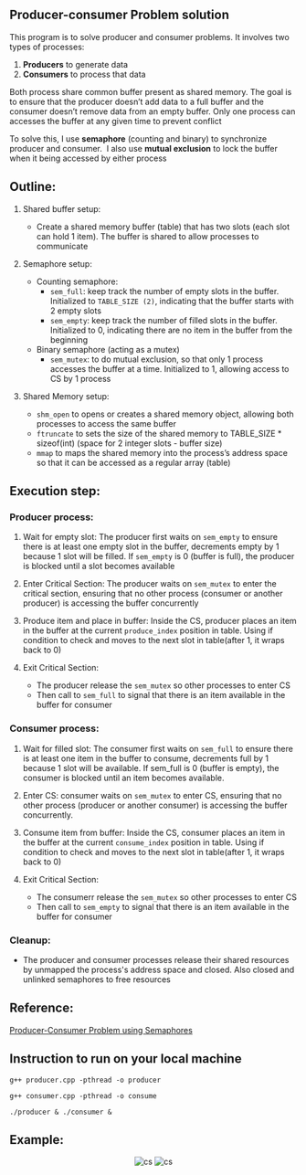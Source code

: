 ## Producer-consumer Problem solution

This program is to solve producer and consumer problems. It involves two types of processes: 

1. **Producers** to generate data
2. **Consumers** to process that data

Both process share common buffer present as shared memory. The goal is to ensure that the producer doesn’t add data to a full buffer and the consumer doesn’t remove data from an empty buffer. Only one process can accesses the buffer at any given time to prevent conflict

To solve this, I use **semaphore** (counting and binary) to synchronize producer and consumer.  I also use **mutual exclusion** to lock the buffer when it being accessed by either process

## Outline:
1. Shared buffer setup:
    - Create a shared memory buffer (table) that has two slots (each slot can hold 1 item). The buffer is shared to allow processes to communicate

2. Semaphore setup:
    - Counting semaphore:
        * `sem_full`: keep track the number of empty slots in the buffer. Initialized to `TABLE_SIZE (2)`, indicating that the buffer starts with 2 empty slots
        * `sem_empty`: keep track the number of filled slots in the buffer. Initialized to 0, indicating there are no item in the buffer from the beginning
    - Binary semaphore (acting as a mutex)
        * `sem_mutex`: to do mutual exclusion, so that only 1 process accesses the buffer at a time. Initialized to 1, allowing access to CS by 1 process

3. Shared Memory setup: 
    - `shm_open` to opens or creates a shared memory object, allowing both processes to access the same buffer
    - `ftruncate` to sets the size of the shared memory to TABLE_SIZE * sizeof(int) (space for 2 integer slots - buffer size)
    - `mmap` to maps the shared memory into the process’s address space so that it can be accessed as a regular array (table)

## Execution step:

### Producer process:
1. Wait for empty slot: The producer first waits on `sem_empty` to ensure there is at least one empty slot in the buffer, decrements empty by 1 because 1 slot will be filled. If `sem_empty` is 0 (buffer is full), the producer is blocked until a slot becomes available

2. Enter Critical Section: The producer waits on `sem_mutex` to enter the critical section, ensuring that no other process (consumer or another producer) is accessing the buffer concurrently

3. Produce item and place in buffer: Inside the CS, producer places an item in the buffer at the current `produce_index` position in table. Using if condition to check and moves to the next slot in table(after 1, it wraps back to 0)

4. Exit Critical Section:
    - The producer release the `sem_mutex` so other processes to enter CS
    - Then call to `sem_full` to signal
     that there is an item available in the buffer for consumer

### Consumer process:
1. Wait for filled slot: The consumer first waits on `sem_full` to ensure there is at least one item in the buffer to consume, decrements full by 1 because 1 slot will be available. If sem_full is 0 (buffer is empty), the consumer is blocked until an item becomes available.

2. Enter CS: consumer waits on `sem_mutex` to enter CS, ensuring that no other process (producer or another consumer) is accessing the buffer concurrently.

3. Consume item from buffer: Inside the CS, consumer places an item in the buffer at the current `consume_index` position in table. Using if condition to check and moves to the next slot in table(after 1, it wraps back to 0)

4. Exit Critical Section:
    - The consumerr release the `sem_mutex` so other processes to enter CS
    - Then call to `sem_empty` to signal that there is an item available in the buffer for consumer

### Cleanup: 
- The producer and consumer processes release their shared resources by unmapped the process's address space and closed. Also closed and unlinked semaphores to free resources

## Reference:  

[Producer-Consumer Problem using Semaphores][producer-consumer-problem-using-semaphores]

[producer-consumer-problem-using-semaphores]: https://www.geeksforgeeks.org/producer-consumer-problem-using-semaphores-set-1/

## Instruction to run on your local machine
`g++ producer.cpp -pthread -o producer`

`g++ consumer.cpp -pthread -o consume`

`./producer & ./consumer &`

## Example:
<div align=center>
  <image src="1.png" alt="cs">
  <image src="2.png" alt="cs">
</div>




